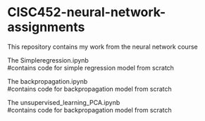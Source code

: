 # CISC452-neural-network-assignments  <br/>
This repository contains my work from the neural network course<br/>

The Simpleregression.ipynb</br>
#contains code for simple regression model from scratch</br>

The backpropagation.ipynb</br>
#contains code for backpropagation model from scratch</br>


The unsupervised_learning_PCA.ipynb</br>
#contains code for backpropagation model from scratch</br>
